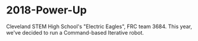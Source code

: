 
# 2018-Power-Up

Cleveland STEM High School's "Electric Eagles", FRC team 3684. This year, we've decided to run a Command-based Iterative robot. 
